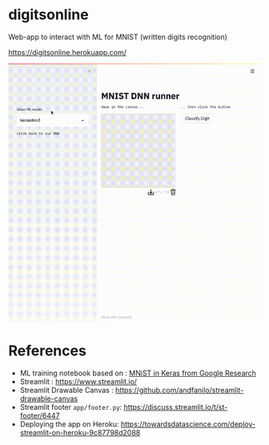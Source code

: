 # digitsonline
Web-app to interact with ML for MNIST (written digits recognition)

https://digitsonline.herokuapp.com/

![](img/demo.gif)

# References
- ML training notebook based on : [MNiST in Keras from Google Research](https://colab.research.google.com/github/AviatorMoser/keras-mnist-tutorial/blob/master/MNIST%20in%20Keras.ipynb)
- Streamlit : https://www.streamlit.io/ 
- Streamlit Drawable Canvas :  https://github.com/andfanilo/streamlit-drawable-canvas
- Streamlit footer `app/footer.py`: https://discuss.streamlit.io/t/st-footer/6447
- Deploying the app on Heroku: https://towardsdatascience.com/deploy-streamlit-on-heroku-9c87798d2088
